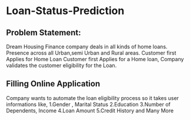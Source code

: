 # Loan-Status-Prediction
## Problem Statement:
Dream Housing Finance company deals in all kinds of home loans. Presence across all Urban,semi Urban and Rural areas. Customer first Applies for Home Loan
Customer first Applies for a Home loan, Company validates the customer eligibility for the Loan.
## Filling Online Application
Company wants to automate the loan eligibility process so it takes user informations like,
1.Gender , Marital Status
2.Education
3.Number of Dependents, Income
4.Loan Amount
5.Credit History and Many More



